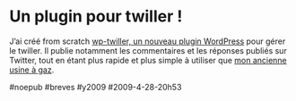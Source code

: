 # Un plugin pour twiller !

J’ai créé from scratch [wp-twiller, un nouveau plugin WordPress](http://blog.tcrouzet.com/files_tc/wp_twiller.rar) pour gérer le twiller. Il publie notamment les commentaires et les réponses publiés sur Twitter, tout en étant plus rapide et plus simple à utiliser que [mon ancienne usine à gaz](../3/twiller-cookbook.md).

#noepub #breves #y2009 #2009-4-28-20h53
